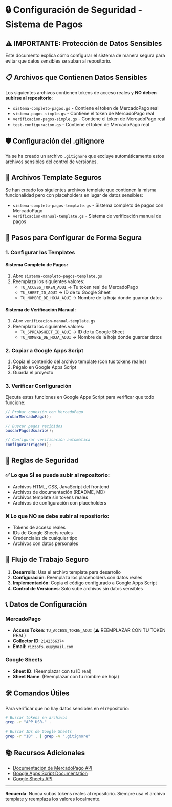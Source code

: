 # 🔒 Configuración de Seguridad - Sistema de Pagos

## ⚠️ IMPORTANTE: Protección de Datos Sensibles

Este documento explica cómo configurar el sistema de manera segura para evitar que datos sensibles se suban al repositorio.

## 📋 Archivos que Contienen Datos Sensibles

Los siguientes archivos contienen tokens de acceso reales y **NO deben subirse al repositorio**:

- `sistema-completo-pagos.gs` - Contiene el token de MercadoPago real
- `sistema-pagos-simple.gs` - Contiene el token de MercadoPago real
- `verificacion-pagos-simple.gs` - Contiene el token de MercadoPago real
- `test-configuracion.gs` - Contiene el token de MercadoPago real

## 🛡️ Configuración del .gitignore

Ya se ha creado un archivo `.gitignore` que excluye automáticamente estos archivos sensibles del control de versiones.

## 📝 Archivos Template Seguros

Se han creado los siguientes archivos template que contienen la misma funcionalidad pero con placeholders en lugar de datos sensibles:

- `sistema-completo-pagos-template.gs` - Sistema completo de pagos con MercadoPago
- `verificacion-manual-template.gs` - Sistema de verificación manual de pagos

## 🔧 Pasos para Configurar de Forma Segura

### 1. Configurar los Templates

#### Sistema Completo de Pagos:
1. Abre `sistema-completo-pagos-template.gs`
2. Reemplaza los siguientes valores:
   - `TU_ACCESS_TOKEN_AQUI` → Tu token real de MercadoPago
   - `TU_SHEET_ID_AQUI` → ID de tu Google Sheet
   - `TU_NOMBRE_DE_HOJA_AQUI` → Nombre de la hoja donde guardar datos

#### Sistema de Verificación Manual:
1. Abre `verificacion-manual-template.gs`
2. Reemplaza los siguientes valores:
   - `TU_SPREADSHEET_ID_AQUI` → ID de tu Google Sheet
   - `TU_NOMBRE_DE_HOJA_AQUI` → Nombre de la hoja donde guardar datos

### 2. Copiar a Google Apps Script

1. Copia el contenido del archivo template (con tus tokens reales)
2. Pégalo en Google Apps Script
3. Guarda el proyecto

### 3. Verificar Configuración

Ejecuta estas funciones en Google Apps Script para verificar que todo funcione:

```javascript
// Probar conexión con MercadoPago
probarMercadoPago();

// Buscar pagos recibidos
buscarPagosUsuario();

// Configurar verificación automática
configurarTrigger();
```

## 🚨 Reglas de Seguridad

### ✅ Lo que SÍ se puede subir al repositorio:
- Archivos HTML, CSS, JavaScript del frontend
- Archivos de documentación (README, MD)
- Archivos template sin tokens reales
- Archivos de configuración con placeholders

### ❌ Lo que NO se debe subir al repositorio:
- Tokens de acceso reales
- IDs de Google Sheets reales
- Credenciales de cualquier tipo
- Archivos con datos personales

## 🔄 Flujo de Trabajo Seguro

1. **Desarrollo**: Usa el archivo template para desarrollo
2. **Configuración**: Reemplaza los placeholders con datos reales
3. **Implementación**: Copia el código configurado a Google Apps Script
4. **Control de Versiones**: Solo sube archivos sin datos sensibles

## 📞 Datos de Configuración

### MercadoPago
- **Access Token**: `TU_ACCESS_TOKEN_AQUI` (⚠️ REEMPLAZAR CON TU TOKEN REAL)
- **Collector ID**: `2142366374`
- **Email**: `rizzofs.eu@gmail.com`

### Google Sheets
- **Sheet ID**: (Reemplazar con tu ID real)
- **Sheet Name**: (Reemplazar con tu nombre de hoja)

## 🛠️ Comandos Útiles

Para verificar que no hay datos sensibles en el repositorio:

```bash
# Buscar tokens en archivos
grep -r "APP_USR-" .

# Buscar IDs de Google Sheets
grep -r "1B" . | grep -v ".gitignore"
```

## 📚 Recursos Adicionales

- [Documentación de MercadoPago API](https://developers.mercadopago.com/)
- [Google Apps Script Documentation](https://developers.google.com/apps-script)
- [Google Sheets API](https://developers.google.com/sheets/api)

---

**Recuerda**: Nunca subas tokens reales al repositorio. Siempre usa el archivo template y reemplaza los valores localmente. 